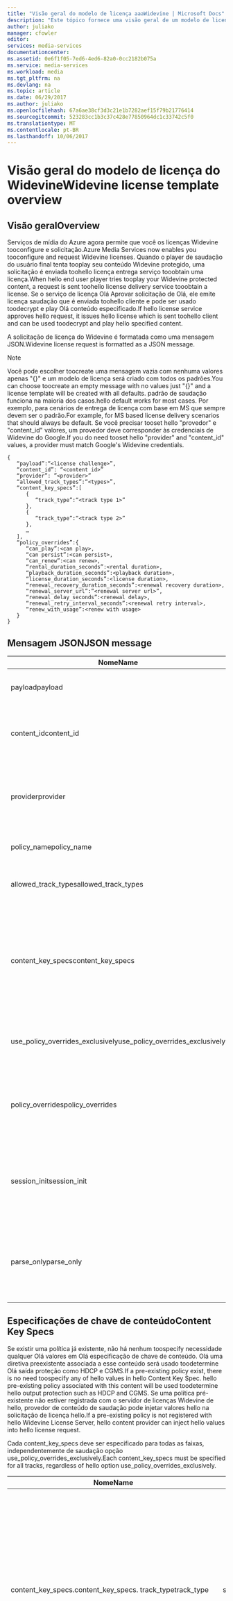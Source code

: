 ```yaml
---
title: "Visão geral do modelo de licença aaaWidevine | Microsoft Docs"
description: "Este tópico fornece uma visão geral de um modelo de licença Widevine usado tooconfigure Widevine licenças."
author: juliako
manager: cfowler
editor: 
services: media-services
documentationcenter: 
ms.assetid: 0e6f1f05-7ed6-4ed6-82a0-0cc2182b075a
ms.service: media-services
ms.workload: media
ms.tgt_pltfrm: na
ms.devlang: na
ms.topic: article
ms.date: 06/29/2017
ms.author: juliako
ms.openlocfilehash: 67a6ae38cf3d3c21e1b7282aef15f79b21776414
ms.sourcegitcommit: 523283cc1b3c37c428e77850964dc1c33742c5f0
ms.translationtype: MT
ms.contentlocale: pt-BR
ms.lasthandoff: 10/06/2017
---
```

# <a name="widevine-license-template-overview"></a><span data-ttu-id="7ecc3-103">Visão geral do modelo de licença do Widevine</span><span class="sxs-lookup"><span data-stu-id="7ecc3-103">Widevine license template overview</span></span>
## <a name="overview"></a><span data-ttu-id="7ecc3-104">Visão geral</span><span class="sxs-lookup"><span data-stu-id="7ecc3-104">Overview</span></span>
<span data-ttu-id="7ecc3-105">Serviços de mídia do Azure agora permite que você os licenças Widevine tooconfigure e solicitação.</span><span class="sxs-lookup"><span data-stu-id="7ecc3-105">Azure Media Services now enables you tooconfigure and request Widevine licenses.</span></span> <span data-ttu-id="7ecc3-106">Quando o player de saudação do usuário final tenta tooplay seu conteúdo Widevine protegido, uma solicitação é enviada toohello licença entrega serviço tooobtain uma licença.</span><span class="sxs-lookup"><span data-stu-id="7ecc3-106">When hello end user player tries tooplay your Widevine protected content, a request is sent toohello license delivery service tooobtain a license.</span></span> <span data-ttu-id="7ecc3-107">Se o serviço de licença Olá Aprovar solicitação de Olá, ele emite licença saudação que é enviada toohello cliente e pode ser usado toodecrypt e play Olá conteúdo especificado.</span><span class="sxs-lookup"><span data-stu-id="7ecc3-107">If hello license service approves hello request, it issues hello license which is sent toohello client and can be used toodecrypt and play hello specified content.</span></span>

<span data-ttu-id="7ecc3-108">A solicitação de licença do Widevine é formatada como uma mensagem JSON.</span><span class="sxs-lookup"><span data-stu-id="7ecc3-108">Widevine license request is formatted as a JSON message.</span></span>  

>[!NOTE]
> <span data-ttu-id="7ecc3-109">Você pode escolher toocreate uma mensagem vazia com nenhuma valores apenas "{}" e um modelo de licença será criado com todos os padrões.</span><span class="sxs-lookup"><span data-stu-id="7ecc3-109">You can choose toocreate an empty message with no values just "{}" and a license template will be created with all defaults.</span></span> <span data-ttu-id="7ecc3-110">padrão de saudação funciona na maioria dos casos.</span><span class="sxs-lookup"><span data-stu-id="7ecc3-110">hello default works for most cases.</span></span> <span data-ttu-id="7ecc3-111">Por exemplo, para cenários de entrega de licença com base em MS que sempre devem ser o padrão.</span><span class="sxs-lookup"><span data-stu-id="7ecc3-111">For example, for MS based license delivery scenarios that should always be default.</span></span> <span data-ttu-id="7ecc3-112">Se você precisar tooset hello "provedor" e "content_id" valores, um provedor deve corresponder às credenciais de Widevine do Google.</span><span class="sxs-lookup"><span data-stu-id="7ecc3-112">If you do need tooset hello "provider" and "content_id" values, a provider must match Google's Widevine credentials.</span></span>

    {  
       “payload”:“<license challenge>”,
       “content_id”: “<content id>” 
       “provider”: ”<provider>”
       “allowed_track_types”:“<types>”,
       “content_key_specs”:[  
          {  
             “track_type”:“<track type 1>”
          },
          {  
             “track_type”:“<track type 2>”
          },
          …
       ],
       “policy_overrides”:{  
          “can_play”:<can play>,
          “can persist”:<can persist>,
          “can_renew”:<can renew>,
          “rental_duration_seconds”:<rental duration>,
          “playback_duration_seconds”:<playback duration>,
          “license_duration_seconds”:<license duration>,
          “renewal_recovery_duration_seconds”:<renewal recovery duration>,
          “renewal_server_url”:”<renewal server url>”,
          “renewal_delay_seconds”:<renewal delay>,
          “renewal_retry_interval_seconds”:<renewal retry interval>,
          “renew_with_usage”:<renew with usage>
       }
    }

## <a name="json-message"></a><span data-ttu-id="7ecc3-113">Mensagem JSON</span><span class="sxs-lookup"><span data-stu-id="7ecc3-113">JSON message</span></span>
| <span data-ttu-id="7ecc3-114">Nome</span><span class="sxs-lookup"><span data-stu-id="7ecc3-114">Name</span></span> | <span data-ttu-id="7ecc3-115">Valor</span><span class="sxs-lookup"><span data-stu-id="7ecc3-115">Value</span></span> | <span data-ttu-id="7ecc3-116">Descrição</span><span class="sxs-lookup"><span data-stu-id="7ecc3-116">Description</span></span> |
| --- | --- | --- |
| <span data-ttu-id="7ecc3-117">payload</span><span class="sxs-lookup"><span data-stu-id="7ecc3-117">payload</span></span> |<span data-ttu-id="7ecc3-118">Cadeia codificada em Base64</span><span class="sxs-lookup"><span data-stu-id="7ecc3-118">Base64 encoded string</span></span> |<span data-ttu-id="7ecc3-119">solicitação de licença Olá enviada por um cliente.</span><span class="sxs-lookup"><span data-stu-id="7ecc3-119">hello license request sent by a client.</span></span> |
| <span data-ttu-id="7ecc3-120">content_id</span><span class="sxs-lookup"><span data-stu-id="7ecc3-120">content_id</span></span> |<span data-ttu-id="7ecc3-121">Cadeia codificada em Base64</span><span class="sxs-lookup"><span data-stu-id="7ecc3-121">Base64 encoded string</span></span> |<span data-ttu-id="7ecc3-122">Identificador usado tooderive KeyId(s) e chaves de conteúdo para cada content_key_specs.track_type.</span><span class="sxs-lookup"><span data-stu-id="7ecc3-122">Identifier used tooderive KeyId(s) and Content Key(s) for each content_key_specs.track_type.</span></span> |
| <span data-ttu-id="7ecc3-123">provider</span><span class="sxs-lookup"><span data-stu-id="7ecc3-123">provider</span></span> |<span data-ttu-id="7ecc3-124">string</span><span class="sxs-lookup"><span data-stu-id="7ecc3-124">string</span></span> |<span data-ttu-id="7ecc3-125">Toolook usada chaves de conteúdo e políticas.</span><span class="sxs-lookup"><span data-stu-id="7ecc3-125">Used toolook up content keys and policies.</span></span> <span data-ttu-id="7ecc3-126">Se a distribuição de chaves MS é usada para entrega de licença do Widevine, esse parâmetro é ignorado.</span><span class="sxs-lookup"><span data-stu-id="7ecc3-126">If MS key delivery is used for Widevine license delivery, this parameter is ignored.</span></span> |
| <span data-ttu-id="7ecc3-127">policy_name</span><span class="sxs-lookup"><span data-stu-id="7ecc3-127">policy_name</span></span> |<span data-ttu-id="7ecc3-128">string</span><span class="sxs-lookup"><span data-stu-id="7ecc3-128">string</span></span> |<span data-ttu-id="7ecc3-129">Nome de uma política registrada anteriormente.</span><span class="sxs-lookup"><span data-stu-id="7ecc3-129">Name of a previously registered policy.</span></span> <span data-ttu-id="7ecc3-130">Opcional</span><span class="sxs-lookup"><span data-stu-id="7ecc3-130">Optional</span></span> |
| <span data-ttu-id="7ecc3-131">allowed_track_types</span><span class="sxs-lookup"><span data-stu-id="7ecc3-131">allowed_track_types</span></span> |<span data-ttu-id="7ecc3-132">enum</span><span class="sxs-lookup"><span data-stu-id="7ecc3-132">enum</span></span> |<span data-ttu-id="7ecc3-133">SD_ONLY ou SD_HD.</span><span class="sxs-lookup"><span data-stu-id="7ecc3-133">SD_ONLY or SD_HD.</span></span> <span data-ttu-id="7ecc3-134">Controla quais chaves de conteúdo devem ser incluídas em uma licença</span><span class="sxs-lookup"><span data-stu-id="7ecc3-134">Controls which content keys should be included in a license</span></span> |
| <span data-ttu-id="7ecc3-135">content_key_specs</span><span class="sxs-lookup"><span data-stu-id="7ecc3-135">content_key_specs</span></span> |<span data-ttu-id="7ecc3-136">matriz de estruturas JSON, confira **Especificações de chave de conteúdo** abaixo</span><span class="sxs-lookup"><span data-stu-id="7ecc3-136">array of JSON structures, see **Content Key Specs** below</span></span> |<span data-ttu-id="7ecc3-137">Um controle mais preciso sobre qual conteúdo chaves tooreturn.</span><span class="sxs-lookup"><span data-stu-id="7ecc3-137">A finer grained control on what content keys tooreturn.</span></span> <span data-ttu-id="7ecc3-138">Confira Especificações de chave de conteúdo a seguir para obter detalhes.</span><span class="sxs-lookup"><span data-stu-id="7ecc3-138">See Content Key Spec below for details.</span></span>  <span data-ttu-id="7ecc3-139">Apenas um entre allowed_track_types e content_key_specs pode ser especificado.</span><span class="sxs-lookup"><span data-stu-id="7ecc3-139">Only one of allowed_track_types and content_key_specs can be specified.</span></span> |
| <span data-ttu-id="7ecc3-140">use_policy_overrides_exclusively</span><span class="sxs-lookup"><span data-stu-id="7ecc3-140">use_policy_overrides_exclusively</span></span> |<span data-ttu-id="7ecc3-141">booliano.</span><span class="sxs-lookup"><span data-stu-id="7ecc3-141">boolean.</span></span> <span data-ttu-id="7ecc3-142">true ou false</span><span class="sxs-lookup"><span data-stu-id="7ecc3-142">true or false</span></span> |<span data-ttu-id="7ecc3-143">Use os atributos de política especificados por policy_overrides e omita todas as políticas armazenadas anteriormente.</span><span class="sxs-lookup"><span data-stu-id="7ecc3-143">Use policy attributes specified by policy_overrides and omit all previously stored policy.</span></span> |
| <span data-ttu-id="7ecc3-144">policy_overrides</span><span class="sxs-lookup"><span data-stu-id="7ecc3-144">policy_overrides</span></span> |<span data-ttu-id="7ecc3-145">Estrutura JSON, confira **Substituições de política** abaixo</span><span class="sxs-lookup"><span data-stu-id="7ecc3-145">JSON structure, see **Policy Overrides** below</span></span> |<span data-ttu-id="7ecc3-146">Configurações de política para esta licença.</span><span class="sxs-lookup"><span data-stu-id="7ecc3-146">Policy settings for this license.</span></span>  <span data-ttu-id="7ecc3-147">No evento de saudação ativo tem uma política predefinida, esses valores especificados serão usados.</span><span class="sxs-lookup"><span data-stu-id="7ecc3-147">In hello event this asset has a pre-defined policy, these specified values will be used.</span></span> |
| <span data-ttu-id="7ecc3-148">session_init</span><span class="sxs-lookup"><span data-stu-id="7ecc3-148">session_init</span></span> |<span data-ttu-id="7ecc3-149">Estrutura JSON, confira **Inicialização da sessão** abaixo</span><span class="sxs-lookup"><span data-stu-id="7ecc3-149">JSON structure, see **Session Initialization** below</span></span> |<span data-ttu-id="7ecc3-150">Dados opcionais passado toolicense.</span><span class="sxs-lookup"><span data-stu-id="7ecc3-150">Optional data passed toolicense.</span></span> |
| <span data-ttu-id="7ecc3-151">parse_only</span><span class="sxs-lookup"><span data-stu-id="7ecc3-151">parse_only</span></span> |<span data-ttu-id="7ecc3-152">booliano.</span><span class="sxs-lookup"><span data-stu-id="7ecc3-152">boolean.</span></span> <span data-ttu-id="7ecc3-153">true ou false</span><span class="sxs-lookup"><span data-stu-id="7ecc3-153">true or false</span></span> |<span data-ttu-id="7ecc3-154">solicitação de licença Olá é analisada, mas nenhuma licença é emitida.</span><span class="sxs-lookup"><span data-stu-id="7ecc3-154">hello license request is parsed but no license is issued.</span></span> <span data-ttu-id="7ecc3-155">No entanto, a solicitação de licença de saudação de formulário de valores são retornados na resposta de hello.</span><span class="sxs-lookup"><span data-stu-id="7ecc3-155">However, values form hello license request are returned in hello response.</span></span> |

## <a name="content-key-specs"></a><span data-ttu-id="7ecc3-156">Especificações de chave de conteúdo</span><span class="sxs-lookup"><span data-stu-id="7ecc3-156">Content Key Specs</span></span>
<span data-ttu-id="7ecc3-157">Se existir uma política já existente, não há nenhum toospecify necessidade qualquer Olá valores em Olá especificação de chave de conteúdo.  Olá uma diretiva preexistente associada a esse conteúdo será usado toodetermine Olá saída proteção como HDCP e CGMS.</span><span class="sxs-lookup"><span data-stu-id="7ecc3-157">If a pre-existing policy exist, there is no need toospecify any of hello values in hello Content Key Spec.  hello pre-existing policy associated with this content will be used toodetermine hello output protection such as HDCP and CGMS.</span></span>  <span data-ttu-id="7ecc3-158">Se uma política pré-existente não estiver registrada com o servidor de licenças Widevine de hello, provedor de conteúdo de saudação pode injetar valores hello na solicitação de licença hello.</span><span class="sxs-lookup"><span data-stu-id="7ecc3-158">If a pre-existing policy is not registered with hello Widevine License Server, hello content provider can inject hello values into hello license request.</span></span>   

<span data-ttu-id="7ecc3-159">Cada content_key_specs deve ser especificado para todas as faixas, independentemente de saudação opção use_policy_overrides_exclusively.</span><span class="sxs-lookup"><span data-stu-id="7ecc3-159">Each content_key_specs must be specified for all tracks, regardless of hello option use_policy_overrides_exclusively.</span></span> 

| <span data-ttu-id="7ecc3-160">Nome</span><span class="sxs-lookup"><span data-stu-id="7ecc3-160">Name</span></span> | <span data-ttu-id="7ecc3-161">Valor</span><span class="sxs-lookup"><span data-stu-id="7ecc3-161">Value</span></span> | <span data-ttu-id="7ecc3-162">Descrição</span><span class="sxs-lookup"><span data-stu-id="7ecc3-162">Description</span></span> |
| --- | --- | --- |
| <span data-ttu-id="7ecc3-163">content_key_specs.</span><span class="sxs-lookup"><span data-stu-id="7ecc3-163">content_key_specs.</span></span> <span data-ttu-id="7ecc3-164">track_type</span><span class="sxs-lookup"><span data-stu-id="7ecc3-164">track_type</span></span> |<span data-ttu-id="7ecc3-165">string</span><span class="sxs-lookup"><span data-stu-id="7ecc3-165">string</span></span> |<span data-ttu-id="7ecc3-166">Um nome de tipo de controle.</span><span class="sxs-lookup"><span data-stu-id="7ecc3-166">A track type name.</span></span> <span data-ttu-id="7ecc3-167">Se content_key_specs for especificado na solicitação de licença hello, explicitamente tornar toospecify-se de que todos os controlam como tipos.</span><span class="sxs-lookup"><span data-stu-id="7ecc3-167">If content_key_specs is specified in hello license request, make sure toospecify all track types explicitly.</span></span> <span data-ttu-id="7ecc3-168">Falha toodo portanto resultará em falha tooplayback últimos 10 segundos.</span><span class="sxs-lookup"><span data-stu-id="7ecc3-168">Failure toodo so will result in failure tooplayback past 10 seconds.</span></span> |
| <span data-ttu-id="7ecc3-169">content_key_specs</span><span class="sxs-lookup"><span data-stu-id="7ecc3-169">content_key_specs</span></span>  <br/> <span data-ttu-id="7ecc3-170">security_level</span><span class="sxs-lookup"><span data-stu-id="7ecc3-170">security_level</span></span> |<span data-ttu-id="7ecc3-171">uint32</span><span class="sxs-lookup"><span data-stu-id="7ecc3-171">uint32</span></span> |<span data-ttu-id="7ecc3-172">Define os requisitos de robustez de reprodução do cliente.</span><span class="sxs-lookup"><span data-stu-id="7ecc3-172">Defines client robustness requirements for playback.</span></span> <br/> <span data-ttu-id="7ecc3-173">1 - É necessário aplicar a criptografia whitebox baseada em software.</span><span class="sxs-lookup"><span data-stu-id="7ecc3-173">1 - Software-based whitebox crypto is required.</span></span> <br/> <span data-ttu-id="7ecc3-174">2 - É necessário aplicar a criptografia de software e um decodificador ofuscado.</span><span class="sxs-lookup"><span data-stu-id="7ecc3-174">2 - Software crypto and an obfuscated decoder is required.</span></span> <br/> <span data-ttu-id="7ecc3-175">3 - operações de criptografia e material de chave de Olá devem ser executadas em um ambiente de execução confiável de backup de hardware.</span><span class="sxs-lookup"><span data-stu-id="7ecc3-175">3 - hello key material and crypto operations must be performed within a hardware backed trusted execution environment.</span></span> <br/> <span data-ttu-id="7ecc3-176">4 - Olá, criptografia e decodificação de conteúdo deve ser executada em um ambiente de execução confiável de backup de hardware.</span><span class="sxs-lookup"><span data-stu-id="7ecc3-176">4 - hello crypto and decoding of content must be performed within a hardware backed trusted execution environment.</span></span>  <br/> <span data-ttu-id="7ecc3-177">5 - Olá, criptografia e decodificação todos manipulação de mídia hello (compactado e descompactado) deve ser tratado em um ambiente de execução confiável de backup de hardware.</span><span class="sxs-lookup"><span data-stu-id="7ecc3-177">5 - hello crypto, decoding and all handling of hello media (compressed and uncompressed) must be handled within a hardware backed trusted execution environment.</span></span> |
| <span data-ttu-id="7ecc3-178">content_key_specs</span><span class="sxs-lookup"><span data-stu-id="7ecc3-178">content_key_specs</span></span> <br/> <span data-ttu-id="7ecc3-179">required_output_protection.hdc</span><span class="sxs-lookup"><span data-stu-id="7ecc3-179">required_output_protection.hdc</span></span> |<span data-ttu-id="7ecc3-180">cadeia de caracteres - uma das seguintes: HDCP_NONE, HDCP_V1, HDCP_V2</span><span class="sxs-lookup"><span data-stu-id="7ecc3-180">string - one of: HDCP_NONE, HDCP_V1, HDCP_V2</span></span> |<span data-ttu-id="7ecc3-181">Indica se HDCP é necessário</span><span class="sxs-lookup"><span data-stu-id="7ecc3-181">Indicates whether HDCP is require</span></span> |
| <span data-ttu-id="7ecc3-182">content_key_specs</span><span class="sxs-lookup"><span data-stu-id="7ecc3-182">content_key_specs</span></span> <br/><span data-ttu-id="7ecc3-183">chave</span><span class="sxs-lookup"><span data-stu-id="7ecc3-183">key</span></span> |<span data-ttu-id="7ecc3-184">Cadeia codificada em </span><span class="sxs-lookup"><span data-stu-id="7ecc3-184">Base64</span></span> <br/><span data-ttu-id="7ecc3-185">Base64</span><span class="sxs-lookup"><span data-stu-id="7ecc3-185">encoded string</span></span> |<span data-ttu-id="7ecc3-186">Conteúdo toouse chave para este controle. Se especificado, Olá track_type ou key_id é necessário.</span><span class="sxs-lookup"><span data-stu-id="7ecc3-186">Content key toouse for this track. If specified, hello track_type or key_id is required.</span></span>  <span data-ttu-id="7ecc3-187">Esta opção permite ao provedor de conteúdo de saudação chave de conteúdo tooinject Olá para esta faixa em vez de deixar o servidor de licenças Widevine gerar ou de uma chave de pesquisa.</span><span class="sxs-lookup"><span data-stu-id="7ecc3-187">This option allows hello content provider tooinject hello content key for this track instead of letting Widevine license server generate or lookup a key.</span></span> |
| <span data-ttu-id="7ecc3-188">content_key_specs.key_id</span><span class="sxs-lookup"><span data-stu-id="7ecc3-188">content_key_specs.key_id</span></span> |<span data-ttu-id="7ecc3-189">Binário de cadeia de caracteres codificada em Base64, 16 bytes</span><span class="sxs-lookup"><span data-stu-id="7ecc3-189">Base64 encoded string  binary, 16 bytes</span></span> |<span data-ttu-id="7ecc3-190">Identificador exclusivo para a chave de saudação.</span><span class="sxs-lookup"><span data-stu-id="7ecc3-190">Unique identifier for hello key.</span></span> |

## <a name="policy-overrides"></a><span data-ttu-id="7ecc3-191">Substituições de política</span><span class="sxs-lookup"><span data-stu-id="7ecc3-191">Policy Overrides</span></span>
| <span data-ttu-id="7ecc3-192">Nome</span><span class="sxs-lookup"><span data-stu-id="7ecc3-192">Name</span></span> | <span data-ttu-id="7ecc3-193">Valor</span><span class="sxs-lookup"><span data-stu-id="7ecc3-193">Value</span></span> | <span data-ttu-id="7ecc3-194">Descrição</span><span class="sxs-lookup"><span data-stu-id="7ecc3-194">Description</span></span> |
| --- | --- | --- |
| <span data-ttu-id="7ecc3-195">policy_overrides.</span><span class="sxs-lookup"><span data-stu-id="7ecc3-195">policy_overrides.</span></span> <span data-ttu-id="7ecc3-196">can_play</span><span class="sxs-lookup"><span data-stu-id="7ecc3-196">can_play</span></span> |<span data-ttu-id="7ecc3-197">booliano.</span><span class="sxs-lookup"><span data-stu-id="7ecc3-197">boolean.</span></span> <span data-ttu-id="7ecc3-198">true ou false</span><span class="sxs-lookup"><span data-stu-id="7ecc3-198">true or false</span></span> |<span data-ttu-id="7ecc3-199">Indica que a reprodução de saudação conteúdo é permitido.</span><span class="sxs-lookup"><span data-stu-id="7ecc3-199">Indicates that playback of hello content is allowed.</span></span> <span data-ttu-id="7ecc3-200">O padrão é falso.</span><span class="sxs-lookup"><span data-stu-id="7ecc3-200">Default is false.</span></span> |
| <span data-ttu-id="7ecc3-201">policy_overrides.</span><span class="sxs-lookup"><span data-stu-id="7ecc3-201">policy_overrides.</span></span> <span data-ttu-id="7ecc3-202">can_persist</span><span class="sxs-lookup"><span data-stu-id="7ecc3-202">can_persist</span></span> |<span data-ttu-id="7ecc3-203">booliano.</span><span class="sxs-lookup"><span data-stu-id="7ecc3-203">boolean.</span></span> <span data-ttu-id="7ecc3-204">true ou false</span><span class="sxs-lookup"><span data-stu-id="7ecc3-204">true or false</span></span> |<span data-ttu-id="7ecc3-205">Indica a que licença Olá pode ser persistente toonon volátil para uso offline.</span><span class="sxs-lookup"><span data-stu-id="7ecc3-205">Indicates that hello license may be persisted toonon-volatile storage for offline use.</span></span> <span data-ttu-id="7ecc3-206">O padrão é falso.</span><span class="sxs-lookup"><span data-stu-id="7ecc3-206">Default is false.</span></span> |
| <span data-ttu-id="7ecc3-207">policy_overrides.</span><span class="sxs-lookup"><span data-stu-id="7ecc3-207">policy_overrides.</span></span> <span data-ttu-id="7ecc3-208">can_renew</span><span class="sxs-lookup"><span data-stu-id="7ecc3-208">can_renew</span></span> |<span data-ttu-id="7ecc3-209">booliano true ou false</span><span class="sxs-lookup"><span data-stu-id="7ecc3-209">boolean true or false</span></span> |<span data-ttu-id="7ecc3-210">Indica que a renovação dessa licença é permitida.</span><span class="sxs-lookup"><span data-stu-id="7ecc3-210">Indicates that renewal of this license is allowed.</span></span> <span data-ttu-id="7ecc3-211">Se true, duração de saudação da licença Olá pode ser estendida por pulsação.</span><span class="sxs-lookup"><span data-stu-id="7ecc3-211">If true, hello duration of hello license can be extended by heartbeat.</span></span> <span data-ttu-id="7ecc3-212">O padrão é falso.</span><span class="sxs-lookup"><span data-stu-id="7ecc3-212">Default is false.</span></span> |
| <span data-ttu-id="7ecc3-213">policy_overrides.</span><span class="sxs-lookup"><span data-stu-id="7ecc3-213">policy_overrides.</span></span> <span data-ttu-id="7ecc3-214">license_duration_seconds</span><span class="sxs-lookup"><span data-stu-id="7ecc3-214">license_duration_seconds</span></span> |<span data-ttu-id="7ecc3-215">int64</span><span class="sxs-lookup"><span data-stu-id="7ecc3-215">int64</span></span> |<span data-ttu-id="7ecc3-216">Indica a janela de tempo de saudação para esta licença específica.</span><span class="sxs-lookup"><span data-stu-id="7ecc3-216">Indicates hello time window for this specific license.</span></span> <span data-ttu-id="7ecc3-217">Um valor de 0 indica que não há nenhuma duração toohello de limite.</span><span class="sxs-lookup"><span data-stu-id="7ecc3-217">A value of 0 indicates that there is no limit toohello duration.</span></span> <span data-ttu-id="7ecc3-218">O padrão é 0.</span><span class="sxs-lookup"><span data-stu-id="7ecc3-218">Default is 0.</span></span> |
| <span data-ttu-id="7ecc3-219">policy_overrides.</span><span class="sxs-lookup"><span data-stu-id="7ecc3-219">policy_overrides.</span></span> <span data-ttu-id="7ecc3-220">rental_duration_seconds</span><span class="sxs-lookup"><span data-stu-id="7ecc3-220">rental_duration_seconds</span></span> |<span data-ttu-id="7ecc3-221">int64</span><span class="sxs-lookup"><span data-stu-id="7ecc3-221">int64</span></span> |<span data-ttu-id="7ecc3-222">Indica a janela de tempo de saudação enquanto a reprodução é permitida.</span><span class="sxs-lookup"><span data-stu-id="7ecc3-222">Indicates hello time window while playback is permitted.</span></span> <span data-ttu-id="7ecc3-223">Um valor de 0 indica que não há nenhuma duração toohello de limite.</span><span class="sxs-lookup"><span data-stu-id="7ecc3-223">A value of 0 indicates that there is no limit toohello duration.</span></span> <span data-ttu-id="7ecc3-224">O padrão é 0.</span><span class="sxs-lookup"><span data-stu-id="7ecc3-224">Default is 0.</span></span> |
| <span data-ttu-id="7ecc3-225">policy_overrides.</span><span class="sxs-lookup"><span data-stu-id="7ecc3-225">policy_overrides.</span></span> <span data-ttu-id="7ecc3-226">playback_duration_seconds</span><span class="sxs-lookup"><span data-stu-id="7ecc3-226">playback_duration_seconds</span></span> |<span data-ttu-id="7ecc3-227">int64</span><span class="sxs-lookup"><span data-stu-id="7ecc3-227">int64</span></span> |<span data-ttu-id="7ecc3-228">Olá exibindo a janela de tempo depois de reprodução é iniciada dentro de duração de licença hello.</span><span class="sxs-lookup"><span data-stu-id="7ecc3-228">hello viewing window of time once playback starts within hello license duration.</span></span> <span data-ttu-id="7ecc3-229">Um valor de 0 indica que não há nenhuma duração toohello de limite.</span><span class="sxs-lookup"><span data-stu-id="7ecc3-229">A value of 0 indicates that there is no limit toohello duration.</span></span> <span data-ttu-id="7ecc3-230">O padrão é 0.</span><span class="sxs-lookup"><span data-stu-id="7ecc3-230">Default is 0.</span></span> |
| <span data-ttu-id="7ecc3-231">policy_overrides.</span><span class="sxs-lookup"><span data-stu-id="7ecc3-231">policy_overrides.</span></span> <span data-ttu-id="7ecc3-232">renewal_server_url</span><span class="sxs-lookup"><span data-stu-id="7ecc3-232">renewal_server_url</span></span> |<span data-ttu-id="7ecc3-233">string</span><span class="sxs-lookup"><span data-stu-id="7ecc3-233">string</span></span> |<span data-ttu-id="7ecc3-234">Todas as solicitações de pulsação (renovação) para esta licença deverão ser direcionadas toohello especificou a URL.</span><span class="sxs-lookup"><span data-stu-id="7ecc3-234">All heartbeat (renewal) requests for this license shall be directed toohello specified URL.</span></span> <span data-ttu-id="7ecc3-235">Este campo só será usado se can_renew for true.</span><span class="sxs-lookup"><span data-stu-id="7ecc3-235">This field is only used if can_renew is true.</span></span> |
| <span data-ttu-id="7ecc3-236">policy_overrides.</span><span class="sxs-lookup"><span data-stu-id="7ecc3-236">policy_overrides.</span></span> <span data-ttu-id="7ecc3-237">renewal_delay_seconds</span><span class="sxs-lookup"><span data-stu-id="7ecc3-237">renewal_delay_seconds</span></span> |<span data-ttu-id="7ecc3-238">int64</span><span class="sxs-lookup"><span data-stu-id="7ecc3-238">int64</span></span> |<span data-ttu-id="7ecc3-239">O número de segundos após license_start_time, antes da primeira tentativa de renovação.</span><span class="sxs-lookup"><span data-stu-id="7ecc3-239">How many seconds after license_start_time, before renewal is first attempted.</span></span> <span data-ttu-id="7ecc3-240">Este campo só será usado se can_renew for true.</span><span class="sxs-lookup"><span data-stu-id="7ecc3-240">This field is only used if can_renew is true.</span></span> <span data-ttu-id="7ecc3-241">O padrão é 0</span><span class="sxs-lookup"><span data-stu-id="7ecc3-241">Default is 0</span></span> |
| <span data-ttu-id="7ecc3-242">policy_overrides.</span><span class="sxs-lookup"><span data-stu-id="7ecc3-242">policy_overrides.</span></span> <span data-ttu-id="7ecc3-243">renewal_retry_interval_seconds</span><span class="sxs-lookup"><span data-stu-id="7ecc3-243">renewal_retry_interval_seconds</span></span> |<span data-ttu-id="7ecc3-244">int64</span><span class="sxs-lookup"><span data-stu-id="7ecc3-244">int64</span></span> |<span data-ttu-id="7ecc3-245">Especifica o atraso de saudação em segundos entre as solicitações de renovação da licença subsequentes, em caso de falha.</span><span class="sxs-lookup"><span data-stu-id="7ecc3-245">Specifies hello delay in seconds between subsequent license renewal requests, in case of failure.</span></span> <span data-ttu-id="7ecc3-246">Este campo só será usado se can_renew for true.</span><span class="sxs-lookup"><span data-stu-id="7ecc3-246">This field is only used if can_renew is true.</span></span> |
| <span data-ttu-id="7ecc3-247">policy_overrides.</span><span class="sxs-lookup"><span data-stu-id="7ecc3-247">policy_overrides.</span></span> <span data-ttu-id="7ecc3-248">renewal_recovery_duration_seconds</span><span class="sxs-lookup"><span data-stu-id="7ecc3-248">renewal_recovery_duration_seconds</span></span> |<span data-ttu-id="7ecc3-249">int64</span><span class="sxs-lookup"><span data-stu-id="7ecc3-249">int64</span></span> |<span data-ttu-id="7ecc3-250">saudação de tempo, em que a reprodução tem toocontinue durante a renovação é janela tentativa ainda malsucedida devido toobackend problemas com o servidor de licença de saudação.</span><span class="sxs-lookup"><span data-stu-id="7ecc3-250">hello window of time, in which playback is allowed toocontinue while renewal is attempted, yet unsuccessful due toobackend problems with hello license server.</span></span> <span data-ttu-id="7ecc3-251">Um valor de 0 indica que não há nenhuma duração toohello de limite.</span><span class="sxs-lookup"><span data-stu-id="7ecc3-251">A value of 0 indicates that there is no limit toohello duration.</span></span> <span data-ttu-id="7ecc3-252">Este campo só será usado se can_renew for true.</span><span class="sxs-lookup"><span data-stu-id="7ecc3-252">This field is only used if can_renew is true.</span></span> |
| <span data-ttu-id="7ecc3-253">policy_overrides.</span><span class="sxs-lookup"><span data-stu-id="7ecc3-253">policy_overrides.</span></span> <span data-ttu-id="7ecc3-254">renew_with_usage</span><span class="sxs-lookup"><span data-stu-id="7ecc3-254">renew_with_usage</span></span> |<span data-ttu-id="7ecc3-255">booliano true ou false</span><span class="sxs-lookup"><span data-stu-id="7ecc3-255">boolean true or false</span></span> |<span data-ttu-id="7ecc3-256">Indica a que licença Olá deverão ser enviada para a renovação quando uso for iniciado.</span><span class="sxs-lookup"><span data-stu-id="7ecc3-256">Indicates that hello license shall be sent for renewal when usage is started.</span></span> <span data-ttu-id="7ecc3-257">Este campo só será usado se can_renew for true.</span><span class="sxs-lookup"><span data-stu-id="7ecc3-257">This field is only used if can_renew is true.</span></span> |

## <a name="session-initialization"></a><span data-ttu-id="7ecc3-258">Inicialização da sessão</span><span class="sxs-lookup"><span data-stu-id="7ecc3-258">Session Initialization</span></span>
| <span data-ttu-id="7ecc3-259">Nome</span><span class="sxs-lookup"><span data-stu-id="7ecc3-259">Name</span></span> | <span data-ttu-id="7ecc3-260">Valor</span><span class="sxs-lookup"><span data-stu-id="7ecc3-260">Value</span></span> | <span data-ttu-id="7ecc3-261">Descrição</span><span class="sxs-lookup"><span data-stu-id="7ecc3-261">Description</span></span> |
| --- | --- | --- |
| <span data-ttu-id="7ecc3-262">provider_session_token</span><span class="sxs-lookup"><span data-stu-id="7ecc3-262">provider_session_token</span></span> |<span data-ttu-id="7ecc3-263">Cadeia codificada em Base64</span><span class="sxs-lookup"><span data-stu-id="7ecc3-263">Base64 encoded string</span></span> |<span data-ttu-id="7ecc3-264">Esse token de sessão for repassado em licença hello e existirá renovações subsequentes.</span><span class="sxs-lookup"><span data-stu-id="7ecc3-264">This session token is passed back in hello license and will exist in subsequent renewals.</span></span>  <span data-ttu-id="7ecc3-265">o token de sessão Olá não persistirá além de sessões.</span><span class="sxs-lookup"><span data-stu-id="7ecc3-265">hello session token will not persist beyond sessions.</span></span> |
| <span data-ttu-id="7ecc3-266">provider_client_token</span><span class="sxs-lookup"><span data-stu-id="7ecc3-266">provider_client_token</span></span> |<span data-ttu-id="7ecc3-267">Cadeia codificada em Base64</span><span class="sxs-lookup"><span data-stu-id="7ecc3-267">Base64 encoded string</span></span> |<span data-ttu-id="7ecc3-268">Cliente toosend token em resposta de licença hello.</span><span class="sxs-lookup"><span data-stu-id="7ecc3-268">Client token toosend back in hello license response.</span></span>  <span data-ttu-id="7ecc3-269">Se a solicitação de licença Olá contém um token de cliente, esse valor é ignorado.</span><span class="sxs-lookup"><span data-stu-id="7ecc3-269">If hello license request contains a client token, this value is ignored.</span></span> <span data-ttu-id="7ecc3-270">token de cliente Olá persistirá além de sessões de licença.</span><span class="sxs-lookup"><span data-stu-id="7ecc3-270">hello client token will persist beyond license sessions.</span></span> |
| <span data-ttu-id="7ecc3-271">override_provider_client_token</span><span class="sxs-lookup"><span data-stu-id="7ecc3-271">override_provider_client_token</span></span> |<span data-ttu-id="7ecc3-272">booliano.</span><span class="sxs-lookup"><span data-stu-id="7ecc3-272">boolean.</span></span> <span data-ttu-id="7ecc3-273">true ou false</span><span class="sxs-lookup"><span data-stu-id="7ecc3-273">true or false</span></span> |<span data-ttu-id="7ecc3-274">Se a solicitação de licença false e hello contém um token de cliente, use o token de saudação do solicitação Olá mesmo se um token de cliente foi especificado nessa estrutura.</span><span class="sxs-lookup"><span data-stu-id="7ecc3-274">If false and hello license request contains a client token, use hello token from hello request even if a client token was specified in this structure.</span></span>  <span data-ttu-id="7ecc3-275">Se true, sempre use o token Olá especificado nessa estrutura.</span><span class="sxs-lookup"><span data-stu-id="7ecc3-275">If true, always use hello token specified in this structure.</span></span> |

## <a name="configure-your-widevine-licenses-using-net-types"></a><span data-ttu-id="7ecc3-276">Configurar suas licenças do Widevine usando tipos .NET</span><span class="sxs-lookup"><span data-stu-id="7ecc3-276">Configure your Widevine licenses using .NET types</span></span>
<span data-ttu-id="7ecc3-277">Os Serviços de Mídia fornecem APIs .NET que permitem a configuração de suas licenças do Widevine.</span><span class="sxs-lookup"><span data-stu-id="7ecc3-277">Media Services provides .NET APIs that let you configure your Widevine licenses.</span></span> 

### <a name="classes-as-defined-in-hello-media-services-net-sdk"></a><span data-ttu-id="7ecc3-278">Classes, conforme definido no SDK do Media Services .NET de saudação</span><span class="sxs-lookup"><span data-stu-id="7ecc3-278">Classes as defined in hello Media Services .NET SDK</span></span>
<span data-ttu-id="7ecc3-279">Olá seguem definições Olá desses tipos.</span><span class="sxs-lookup"><span data-stu-id="7ecc3-279">hello following are hello definitions of these types.</span></span>

    public class WidevineMessage
    {
        public WidevineMessage();

        [JsonProperty(NullValueHandling = NullValueHandling.Ignore)]
        public AllowedTrackTypes? allowed_track_types { get; set; }
        [JsonProperty(NullValueHandling = NullValueHandling.Ignore)]
        public ContentKeySpecs[] content_key_specs { get; set; }
        [JsonProperty(NullValueHandling = NullValueHandling.Ignore)]
        public object policy_overrides { get; set; }
    }

    [JsonConverter(typeof(StringEnumConverter))]
    public enum AllowedTrackTypes
    {
        SD_ONLY = 0,
        SD_HD = 1
    }
    public class ContentKeySpecs
    {
        public ContentKeySpecs();

        [JsonProperty(NullValueHandling = NullValueHandling.Ignore)]
        public string key_id { get; set; }
        [JsonProperty(NullValueHandling = NullValueHandling.Ignore)]
        public RequiredOutputProtection required_output_protection { get; set; }
        [JsonProperty(NullValueHandling = NullValueHandling.Ignore)]
        public int? security_level { get; set; }
        [JsonProperty(NullValueHandling = NullValueHandling.Ignore)]
        public string track_type { get; set; }
    }

    public class RequiredOutputProtection
    {
        public RequiredOutputProtection();

        public Hdcp hdcp { get; set; }
    }

    [JsonConverter(typeof(StringEnumConverter))]
    public enum Hdcp
    {
        HDCP_NONE = 0,
        HDCP_V1 = 1,
        HDCP_V2 = 2
    }

### <a name="example"></a><span data-ttu-id="7ecc3-280">Exemplo</span><span class="sxs-lookup"><span data-stu-id="7ecc3-280">Example</span></span>
<span data-ttu-id="7ecc3-281">Olá mostrado no exemplo a seguir como toouse APIs .NET tooconfigure uma licença Widevine simple.</span><span class="sxs-lookup"><span data-stu-id="7ecc3-281">hello following example shows how toouse .NET APIs tooconfigure  a simple Widevine license.</span></span>

    private static string ConfigureWidevineLicenseTemplate()
    {
        var template = new WidevineMessage
        {
            allowed_track_types = AllowedTrackTypes.SD_HD,
            content_key_specs = new[]
            {
                new ContentKeySpecs
                {
                    required_output_protection = new RequiredOutputProtection { hdcp = Hdcp.HDCP_NONE},
                    security_level = 1,
                    track_type = "SD"
                }
            },
            policy_overrides = new
            {
                can_play = true,
                can_persist = true,
                can_renew = false
            }
        };

        string configuration = JsonConvert.SerializeObject(template);
        return configuration;
    }


## <a name="media-services-learning-paths"></a><span data-ttu-id="7ecc3-282">Roteiros de aprendizagem dos Serviços de Mídia</span><span class="sxs-lookup"><span data-stu-id="7ecc3-282">Media Services learning paths</span></span>
[!INCLUDE [media-services-learning-paths-include](../../includes/media-services-learning-paths-include.md)]

## <a name="provide-feedback"></a><span data-ttu-id="7ecc3-283">Fornecer comentários</span><span class="sxs-lookup"><span data-stu-id="7ecc3-283">Provide feedback</span></span>
[!INCLUDE [media-services-user-voice-include](../../includes/media-services-user-voice-include.md)]

## <a name="see-also"></a><span data-ttu-id="7ecc3-284">Consulte também</span><span class="sxs-lookup"><span data-stu-id="7ecc3-284">See also</span></span>
[<span data-ttu-id="7ecc3-285">Usando a PlayReady e/ou a Criptografia Comum Dinâmica Widevine</span><span class="sxs-lookup"><span data-stu-id="7ecc3-285">Using PlayReady and/or Widevine Dynamic Common Encryption</span></span>](media-services-protect-with-drm.md)

